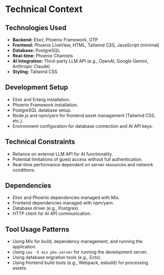 # Technical Context

## Technologies Used

- **Backend:** Elixir, Phoenix Framework, OTP
- **Frontend:** Phoenix LiveView, HTML, Tailwind CSS, JavaScript (minimal)
- **Database:** PostgreSQL
- **Real-time:** Phoenix Channels
- **AI Integration:** Third-party LLM API (e.g., OpenAI, Google Gemini, Anthropic Claude)
- **Styling:** Tailwind CSS

## Development Setup

- Elixir and Erlang installation.
- Phoenix Framework installation.
- PostgreSQL database setup.
- Node.js and npm/yarn for frontend asset management (Tailwind CSS, etc.).
- Environment configuration for database connection and AI API keys.

## Technical Constraints

- Reliance on external LLM API for AI functionality.
- Potential limitations of guest access without full authentication.
- Real-time performance dependent on server resources and network conditions.

## Dependencies

- Elixir and Phoenix dependencies managed with Mix.
- Frontend dependencies managed with npm/yarn.
- Database driver (e.g., Postgrex).
- HTTP client for AI API communication.

## Tool Usage Patterns

- Using Mix for build, dependency management, and running the application.
- Using `iex -S mix phx.server` for running the development server.
- Using database migration tools (e.g., Ecto).
- Using frontend build tools (e.g., Webpack, esbuild) for processing assets.
